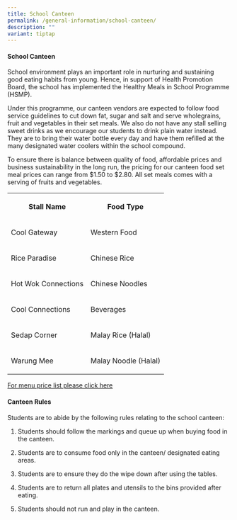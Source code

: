 ```yaml
---
title: School Canteen
permalink: /general-information/school-canteen/
description: ""
variant: tiptap
---
```

<h4>School Canteen</h4>
<p>School environment plays an important role in nurturing and sustaining
good eating habits from young. Hence, in support of Health Promotion Board,
the school has implemented the Healthy Meals in School Programme (HSMP).</p>
<p>Under this programme, our canteen vendors are expected to follow food
service guidelines to cut down fat, sugar and salt and serve wholegrains,
fruit and vegetables in their set meals. We also do not have any stall
selling sweet drinks as we encourage our students to drink plain water
instead. They are to bring their water bottle every day and have them refilled
at the many designated water coolers within the school compound.</p>
<p>To ensure there is balance between quality of food, affordable prices
and business sustainability in the long run, the pricing for our canteen
food set meal prices can range from $1.50 to $2.80. All set meals comes
with a serving of fruits and vegetables.</p>
<table style="minWidth: 50px">
<colgroup>
<col>
<col>
</colgroup>
<tbody>
<tr>
<th rowspan="1" colspan="1">
<p>Stall Name</p>
</th>
<th rowspan="1" colspan="1">
<p>Food Type</p>
</th>
</tr>
<tr>
<td rowspan="1" colspan="1">
<p>Cool Gateway</p>
</td>
<td rowspan="1" colspan="1">
<p>Western Food</p>
</td>
</tr>
<tr>
<td rowspan="1" colspan="1">
<p>Rice Paradise</p>
</td>
<td rowspan="1" colspan="1">
<p>Chinese Rice</p>
</td>
</tr>
<tr>
<td rowspan="1" colspan="1">
<p>Hot Wok Connections</p>
</td>
<td rowspan="1" colspan="1">
<p>Chinese Noodles</p>
</td>
</tr>
<tr>
<td rowspan="1" colspan="1">
<p>Cool Connections</p>
</td>
<td rowspan="1" colspan="1">
<p>Beverages</p>
</td>
</tr>
<tr>
<td rowspan="1" colspan="1">
<p>Sedap Corner</p>
</td>
<td rowspan="1" colspan="1">
<p>Malay Rice (Halal)</p>
</td>
</tr>
<tr>
<td rowspan="1" colspan="1">
<p>Warung Mee</p>
</td>
<td rowspan="1" colspan="1">
<p>Malay Noodle (Halal)</p>
</td>
</tr>
</tbody>
</table>
<p><a href="/files/GO PDF/REVISED_2025Approved_Canteen_Price_List_caa290625.pdf" rel="noopener nofollow" target="_blank">For menu price list please click here</a>
</p>
<h4>Canteen Rules</h4>
<p>Students are to abide by the following rules relating to the school canteen:</p>
<ol data-tight="true" class="tight">
<li>
<p>Students should follow the markings and queue up when buying food in the
canteen.</p>
</li>
<li>
<p>Students are to consume food only in the canteen/ designated eating areas.</p>
</li>
<li>
<p>Students are to ensure they do the wipe down after using the tables.</p>
</li>
<li>
<p>Students are to return all plates and utensils to the bins provided after
eating.</p>
</li>
<li>
<p>Students should not run and play in the canteen.</p>
</li>
</ol>
<p></p>